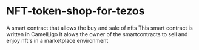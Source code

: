 # NFT-token-shop-for-tezos
A smart contract that allows the buy and sale of nfts
This smart contract is written in CamelLigo 
It alows the owner of the smartcontracts to sell and enjoy nft's in a marketplace environment
